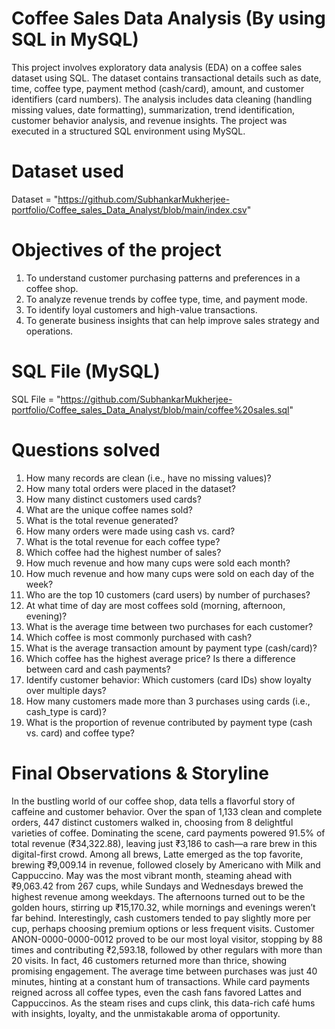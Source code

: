# Coffee Sales Data Analysis (By using SQL in MySQL)
This project involves exploratory data analysis (EDA) on a coffee sales dataset using SQL. The dataset contains transactional details such as date, time, coffee type, payment method (cash/card), amount, and customer identifiers (card numbers). The analysis includes data cleaning (handling missing values, date formatting), summarization, trend identification, customer behavior analysis, and revenue insights. The project was executed in a structured SQL environment using MySQL.

# Dataset used
Dataset = "https://github.com/SubhankarMukherjee-portfolio/Coffee_sales_Data_Analyst/blob/main/index.csv"

# Objectives of the project
1) To understand customer purchasing patterns and preferences in a coffee shop.
2) To analyze revenue trends by coffee type, time, and payment mode.
3) To identify loyal customers and high-value transactions.
4) To generate business insights that can help improve sales strategy and operations.

# SQL File (MySQL) 
SQL File = "https://github.com/SubhankarMukherjee-portfolio/Coffee_sales_Data_Analyst/blob/main/coffee%20sales.sql"

# Questions solved
1) How many records are clean (i.e., have no missing values)?
2) How many total orders were placed in the dataset?
3) How many distinct customers used cards?
4) What are the unique coffee names sold?
5) What is the total revenue generated?
6) How many orders were made using cash vs. card?
7) What is the total revenue for each coffee type?
8) Which coffee had the highest number of sales?
9) How much revenue and how many cups were sold each month?
10) How much revenue and how many cups were sold on each day of the week?
11) Who are the top 10 customers (card users) by number of purchases?
12) At what time of day are most coffees sold (morning, afternoon, evening)?
13) What is the average time between two purchases for each customer?
14) Which coffee is most commonly purchased with cash?
15) What is the average transaction amount by payment type (cash/card)?
16) Which coffee has the highest average price? Is there a difference between card and cash payments?
17) Identify customer behavior: Which customers (card IDs) show loyalty over multiple days?
18) How many customers made more than 3 purchases using cards (i.e., cash_type is card)?
19) What is the proportion of revenue contributed by payment type (cash vs. card) and coffee type?
    
# Final Observations & Storyline

In the bustling world of our coffee shop, data tells a flavorful story of caffeine and customer behavior. Over the span of 1,133 clean and complete orders, 447 distinct customers walked in, choosing from 8 delightful varieties of coffee. Dominating the scene, card payments powered 91.5% of total revenue (₹34,322.88), leaving just ₹3,186 to cash—a rare brew in this digital-first crowd. Among all brews, Latte emerged as the top favorite, brewing ₹9,009.14 in revenue, followed closely by Americano with Milk and Cappuccino. May was the most vibrant month, steaming ahead with ₹9,063.42 from 267 cups, while Sundays and Wednesdays brewed the highest revenue among weekdays. The afternoons turned out to be the golden hours, stirring up ₹15,170.32, while mornings and evenings weren’t far behind. Interestingly, cash customers tended to pay slightly more per cup, perhaps choosing premium options or less frequent visits. Customer ANON-0000-0000-0012 proved to be our most loyal visitor, stopping by 88 times and contributing ₹2,593.18, followed by other regulars with more than 20 visits. In fact, 46 customers returned more than thrice, showing promising engagement. The average time between purchases was just 40 minutes, hinting at a constant hum of transactions. While card payments reigned across all coffee types, even the cash fans favored Lattes and Cappuccinos. As the steam rises and cups clink, this data-rich café hums with insights, loyalty, and the unmistakable aroma of opportunity.
 
